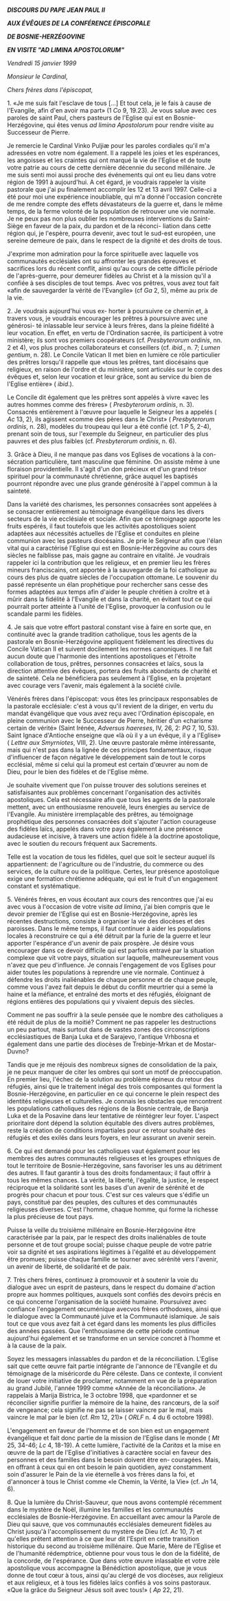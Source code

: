 ***DISCOURS DU PAPE JEAN PAUL II***

***AUX ÉVÊQUES DE LA CONFÉRENCE ÉPISCOPALE***

***DE BOSNIE-HERZÉGOVINE***

***EN VISITE "AD LIMINA APOSTOLORUM"***

*Vendredi 15 janvier 1999*

*Monsieur le Cardinal,*

*Chers frères dans l'épiscopat,*

1\. «Je me suis fait l'esclave de tous \[...\] Et tout cela, je le fais à cause de l'Evangile, afin d'en avoir ma part» (1 *Co* 9, 19.23). Je vous salue avec ces paroles de saint Paul, chers pasteurs de l'Eglise qui est en Bosnie-Herzégovine, qui êtes venus *ad limina Apostolorum* pour rendre visite au Successeur de Pierre.

Je remercie le Cardinal Vinko Puljiæ pour les paroles cordiales qu'il m'a adressées en votre nom également. Il a rappelé les joies et les espérances, les angoisses et les craintes qui ont marqué la vie de l'Eglise et de toute votre patrie au cours de cette dernière décennie du second millénaire. Je me suis senti moi aussi proche des événements qui ont eu lieu dans votre région de 1991 à aujourd'hui. A cet égard, je voudrais rappeler la visite pastorale que j'ai pu finalement accomplir les 12 et 13 avril 1997. Celle-ci a été pour moi une expérience inoubliable, qui m'a donné l'occasion concrète de me rendre compte des effets dévastateurs de la guerre et, dans le même temps, de la ferme volonté de la population de retrouver une vie normale. Je ne peux pas non plus oublier les nombreuses interventions du Saint-Siège en faveur de la paix, du pardon et de la réconci- liation dans cette région qui, je l'espère, pourra devenir, avec tout le sud-est européen, une sereine demeure de paix, dans le respect de la dignité et des droits de tous.

J'exprime mon admiration pour la force spirituelle avec laquelle vos communautés ecclésiales ont su affronter les grandes épreuves et sacrifices lors du récent conflit, ainsi qu'au cours de cette difficile période de l'après-guerre, pour demeurer fidèles au Christ et à la mission qu'il a confiée à ses disciples de tout temps. Avec vos prêtres, vous avez tout fait «afin de sauvegarder la vérité de l'Evangile» (cf *Ga* 2, 5), même au prix de la vie.

2\. Je voudrais aujourd'hui vous ex- horter à poursuivre ce chemin et, à travers vous, je voudrais encourager les prêtres à poursuivre avec une générosi- té inlassable leur service à leurs frères, dans la pleine fidélité à leur vocation. En effet, en vertu de l'Ordination sacrée, ils participent à votre ministère; ils sont vos premiers coopérateurs (cf. *Presbyterorum ordinis*, nn. 2 et 4), vos plus proches collaborateurs et conseillers (cf. *ibid*., n. 7; *Lumen gentium*, n. 28). Le Concile Vatican II met bien en lumière ce rôle particulier des prêtres lorsqu'il rappelle que «tous les prêtres, tant diocésains que religieux, en raison de l'ordre et du ministère, sont articulés sur le corps des évêques et, selon leur vocation et leur grâce, sont au service du bien de l'Eglise entière» ( *ibid*.).

Le Concile dit également que les prêtres sont appelés à vivre «avec les autres hommes comme des frères» ( *Presbyterorum ordinis*, n. 3). Consacrés entièrement à l'œuvre pour laquelle le Seigneur les a appelés ( *Ac* 13, 2), ils agissent «comme des pères dans le Christ» ( *Presbyterorum ordinis*, n. 28), modèles du troupeau qui leur a été confié (cf. 1 *P* 5, 2-4), prenant soin de tous, sur l'exemple du Seigneur, en particulier des plus pauvres et des plus faibles (cf. *Presbyterorum ordinis*, n. 6).

3\. Grâce à Dieu, il ne manque pas dans vos Eglises de vocations à la con- sécration particulière, tant masculine que féminine. On assiste même à une floraison providentielle. Il s'agit d'un don précieux et d'un grand trésor spirituel pour la communauté chrétienne, grâce auquel les baptisés pourront répondre avec une plus grande générosité à l'appel commun à la sainteté.

Dans la variété des charismes, les personnes consacrées sont appelées à se consacrer entièrement au témoignage évangélique dans les divers secteurs de la vie ecclésiale et sociale. Afin que ce témoignage apporte les fruits espérés, il faut toutefois que les activités apostoliques soient adaptées aux nécessités actuelles de l'Eglise et conduites en pleine communion avec les pasteurs diocésains. Je prie le Seigneur afin que l'élan vital qui a caractérisé l'Eglise qui est en Bosnie-Herzégovine au cours des siècles ne faiblisse pas, mais gagne au contraire en vitalité. Je voudrais rappeler ici la contribution que les religieux, et en premier lieu les frères mineurs franciscains, ont apportée à la sauvegarde de la foi catholique au cours des plus de quatre siècles de l'occupation ottomane. Le souvenir du passé représente un élan prophétique pour rechercher sans cesse des formes adaptées aux temps afin d'aider le peuple chrétien à croître et à mûrir dans la fidélité à l'Evangile et dans la charité, en évitant tout ce qui pourrait porter atteinte à l'unité de l'Eglise, provoquer la confusion ou le scandale parmi les fidèles.

4\. Je sais que votre effort pastoral constant vise à faire en sorte que, en continuité avec la grande tradition catholique, tous les agents de la pastorale en Bosnie-Herzégovine appliquent fidèlement les directives du Concile Vatican II et suivent docilement les normes canoniques. Il ne fait aucun doute que l'harmonie des intentions apostoliques et l'étroite collaboration de tous, prêtres, personnes consacrées et laïcs, sous la direction attentive des évêques, portera des fruits abondants de charité et de sainteté. Cela ne bénéficiera pas seulement à l'Eglise, en la projetant avec courage vers l'avenir, mais également à la société civile.

Vénérés frères dans l'épiscopat: vous êtes les principaux responsables de la pastorale ecclésiale: c'est à vous qu'il revient de la diriger, en vertu du mandat évangélique que vous avez reçu avec l'Ordination épiscopale, en pleine communion avec le Successeur de Pierre, héritier d'un «charisme certain de vérité» (Saint Irénée, *Adversus haereses*, IV, 26, 2: *PG* 7, 10, 53). Saint Ignace d'Antioche enseigne que «là où il y a un évêque, il y a l'Eglise» ( *Lettre aux Smyrniotes*, VIII, 2). Une œuvre pastorale même intéressante, mais qui n'est pas dans la lignée de ces principes fondamentaux, risque d'influencer de façon négative le développement sain de tout le corps ecclésial, même si celui qui la promeut est certain d'œuvrer au nom de Dieu, pour le bien des fidèles et de l'Eglise même.

Je souhaite vivement que l'on puisse trouver des solutions sereines et satisfaisantes aux problèmes concernant l'organisation des activités apostoliques. Cela est nécessaire afin que tous les agents de la pastorale mettent, avec un enthousiasme renouvelé, leurs énergies au service de l'Evangile. Au ministère irremplaçable des prêtres, au témoignage prophétique des personnes consacrées doit s'ajouter l'action courageuse des fidèles laïcs, appelés dans votre pays également à une présence audacieuse et incisive, à travers une action fidèle à la doctrine apostolique, avec le soutien du recours fréquent aux Sacrements.

Telle est la vocation de tous les fidèles, quel que soit le secteur auquel ils appartiennent: de l'agriculture ou de l'industrie, du commerce ou des services, de la culture ou de la politique. Certes, leur présence apostolique exige une formation chrétienne adéquate, qui est le fruit d'un engagement constant et systématique.

5\. Vénérés frères, en vous écoutant aux cours des rencontres que j'ai eu avec vous à l'occasion de votre visite *ad limina*, j'ai bien compris que le devoir premier de l'Eglise qui est en Bosnie-Herzégovine, après les récentes destructions, consiste à organiser la vie des diocèses et des paroisses. Dans le même temps, il faut continuer à aider les populations locales à reconstruire ce qui a été détruit par la furie de la guerre et leur apporter l'espérance d'un avenir de paix prospère. Je désire vous encourager dans ce devoir difficile qui est parfois entravé par la situation complexe que vit votre pays, situation sur laquelle, malheureusement vous n'avez que peu d'influence. Je connais l'engagement de vos Eglises pour aider toutes les populations à reprendre une vie normale. Continuez à défendre les droits inaliénables de chaque personne et de chaque peuple, comme vous l'avez fait depuis le début du conflit meurtrier qui a semé la haine et la méfiance, et entraîné des morts et des réfugiés, éloignant de régions entières des populations qui y vivaient depuis des siècles.

Comment ne pas souffrir à la seule pensée que le nombre des catholiques a été réduit de plus de la moitié? Comment ne pas rappeler les destructions un peu partout, mais surtout dans de vastes zones des circonscriptions ecclésiastiques de Banja Luka et de Sarajevo, l'antique Vrhbosna et également dans une partie des diocèses de Trebinje-Mrkan et de Mostar-Duvno?

Tandis que je me réjouis des nombreux signes de consolidation de la paix, je ne peux manquer de citer les ombres qui sont un motif de préoccupation. En premier lieu, l'échec de la solution au problème épineux du retour des réfugiés, ainsi que le traitement inégal des trois composantes qui forment la Bosnie-Herzégovine, en particulier en ce qui concerne le plein respect des identités religieuses et culturelles. Je connais les obstacles que rencontrent les populations catholiques des régions de la Bosnie centrale, de Banja Luka et de la Posavine dans leur tentative de réintégrer leur foyer. L'aspect prioritaire dont dépend la solution équitable des divers autres problèmes, reste la création de conditions impartiales pour ce retour souhaité des réfugiés et des exilés dans leurs foyers, en leur assurant un avenir serein.

6\. Ce qui est demandé pour les catholiques vaut également pour les membres des autres communautés religieuses et les groupes ethniques de tout le territoire de Bosnie-Herzégovine, sans favoriser les uns au détriment des autres. Il faut garantir à tous des droits fondamentaux; il faut offrir à tous les mêmes chances. La vérité, la liberté, l'égalité, la justice, le respect réciproque et la solidarité sont les bases d'un avenir de sérénité et de progrès pour chacun et pour tous. C'est sur ces valeurs que s'édifie un pays, constitué par des peuples, des cultures et des communautés religieuses diverses. C'est l'homme, chaque homme, qui forme la richesse la plus précieuse de tout pays.

Puisse la veille du troisième millénaire en Bosnie-Herzégovine être caractérisée par la paix, par le respect des droits inaliénables de toute personne et de tout groupe social; puisse chaque peuple de votre patrie voir sa dignité et ses aspirations légitimes à l'égalité et au développement être promues; puisse chaque famille se tourner avec sérénité vers l'avenir, un avenir de liberté, de solidarité et de paix.

7\. Très chers frères, continuez à promouvoir et à soutenir la voie du dialogue avec un esprit de pasteurs, dans le respect du domaine d'action propre aux hommes politiques, auxquels sont confiés des devoirs précis en ce qui concerne l'organisation de la société humaine. Poursuivez avec confiance l'engagement œcuménique avecvos frères orthodoxes, ainsi que le dialogue avec la Communauté juive et la Communauté islamique. Je sais tout ce que vous avez fait à cet égard dans les moments les plus difficiles des années passées. Que l'enthousiasme de cette période continue aujourd'hui également et se transforme en un service concret à l'homme et à la cause de la paix.

Soyez les messagers inlassables du pardon et de la réconciliation. L'Eglise sait que cette œuvre fait partie intégrante de l'annonce de l'Evangile et du témoignage de la miséricorde du Père céleste. Dans ce contexte, il convient de louer votre initiative de proclamer, notamment en vue de la préparation au grand Jubilé, l'année 1999 comme «Année de la réconciliation». Je rappelais à Marija Bistrica, le 3 octobre 1998, que «pardonner et se réconcilier signifie purifier la mémoire de la haine, des rancœurs, de la soif de vengeance; cela signifie ne pas se laisser vaincre par le mal, mais vaincre le mal par le bien (cf. *Rm* 12, 21)» ( *ORLF* n. 4 du 6 octobre 1998).

L'engagement en faveur de l'homme et de son bien est un engagement évangélique et fait donc partie de la mission de l'Eglise dans le monde ( *Mt* 25, 34-46; *Lc* 4, 18-19). A cette lumière, l'activité de la *Caritas* et la mise en œuvre de la part de l'Eglise d'initiatives à caractère social en faveur des personnes et des familles dans le besoin doivent être en- couragées. Mais, en offrant à ceux qui en ont besoin le pain quotidien, ayez constamment soin d'assurer le Pain de la vie éternelle à vos frères dans la foi, et d'annoncer à tous le Christ comme «le Chemin, la Vérité, la Vie» (cf. *Jn* 14, 6).

8\. Que la lumière du Christ-Sauveur, que nous avons contemplé récemment dans le mystère de Noël, illumine les familles et les communautés ecclésiales de Bosnie-Herzégovine. En accueillant avec amour la Parole de Dieu qui sauve, que vos communautés ecclésiales demeurent fidèles au Christ jusqu'à l'accomplissement du mystère de Dieu (cf. *Ac* 10, 7) et qu'elles prêtent attention à ce que leur dit l'Esprit en cette transition historique du second au troisième millénaire. Que Marie, Mère de l'Eglise et de l'humanité rédemptrice, obtienne pour vous tous le don de la fidélité, de la concorde, de l'espérance. Que dans votre œuvre inlassable et votre zèle apostolique vous accompagne la Bénédiction apostolique, que je vous donne de tout cœur à tous, ainsi qu'au clergé de vos diocèses, aux religieux et aux religieux, et à tous les fidèles laïcs confiés à vos soins pastoraux. «Que la grâce du Seigneur Jésus soit avec tous!» ( *Ap* 22, 21).